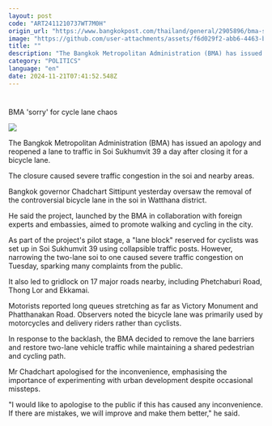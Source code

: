 ```yaml
---
layout: post
code: "ART2411210737WT7M0H"
origin_url: "https://www.bangkokpost.com/thailand/general/2905896/bma-sorry-for-cycle-lane-chaos"
image: "https://github.com/user-attachments/assets/f6d029f2-abb6-4463-ba32-2f7048e34dae"
title: ""
description: "The Bangkok Metropolitan Administration (BMA) has issued an apology and reopened a lane to traffic in Soi Sukhumvit 39 a day after closing it for a bicycle lane."
category: "POLITICS"
language: "en"
date: 2024-11-21T07:41:52.548Z
---
```


# 

BMA 'sorry' for cycle lane chaos

![](https://github.com/user-attachments/assets/9a968dc4-8266-4bdc-bd21-6e5f594adf01)

The Bangkok Metropolitan Administration (BMA) has issued an apology and reopened a lane to traffic in Soi Sukhumvit 39 a day after closing it for a bicycle lane.

The closure caused severe traffic congestion in the soi and nearby areas.

Bangkok governor Chadchart Sittipunt yesterday oversaw the removal of the controversial bicycle lane in the soi in Watthana district.

He said the project, launched by the BMA in collaboration with foreign experts and embassies, aimed to promote walking and cycling in the city.

As part of the project's pilot stage, a "lane block" reserved for cyclists was set up in Soi Sukhumvit 39 using collapsible traffic posts. However, narrowing the two-lane soi to one caused severe traffic congestion on Tuesday, sparking many complaints from the public.

It also led to gridlock on 17 major roads nearby, including Phetchaburi Road, Thong Lor and Ekkamai.

Motorists reported long queues stretching as far as Victory Monument and Phatthanakan Road. Observers noted the bicycle lane was primarily used by motorcycles and delivery riders rather than cyclists.

In response to the backlash, the BMA decided to remove the lane barriers and restore two-lane vehicle traffic while maintaining a shared pedestrian and cycling path.

Mr Chadchart apologised for the inconvenience, emphasising the importance of experimenting with urban development despite occasional missteps.

"I would like to apologise to the public if this has caused any inconvenience. If there are mistakes, we will improve and make them better," he said.